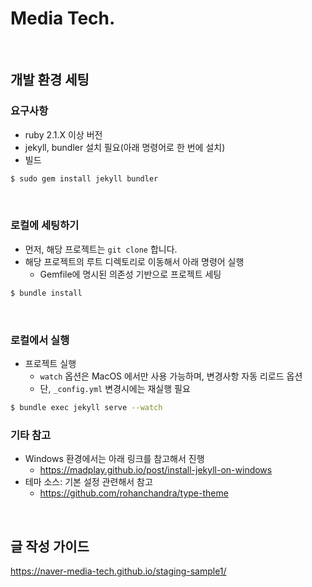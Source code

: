 # Media Tech.

<br>

## 개발 환경 세팅
### 요구사항
- ruby 2.1.X 이상 버전
- jekyll, bundler 설치 필요(아래 명령어로 한 번에 설치)
- 빌드
```bash
$ sudo gem install jekyll bundler
```

<br>

### 로컬에 세팅하기
- 먼저, 해당 프로젝트는 `git clone` 합니다.
- 해당 프로젝트의 루트 디렉토리로 이동해서 아래 명령어 실행
  - Gemfile에 명시된 의존성 기반으로 프로젝트 세팅
```bash
$ bundle install 
```

<br>

### 로컬에서 실행
- 프로젝트 실행
  - `watch` 옵션은 MacOS 에서만 사용 가능하며, 변경사항 자동 리로드 옵션
  - 단, `_config.yml` 변경시에는 재실행 필요
```bash
$ bundle exec jekyll serve --watch
```

### 기타 참고
- Windows 환경에서는 아래 링크를 참고해서 진행
  - https://madplay.github.io/post/install-jekyll-on-windows
- 테마 소스: 기본 설정 관련해서 참고
  - https://github.com/rohanchandra/type-theme

<br>

## 글 작성 가이드
https://naver-media-tech.github.io/staging-sample1/